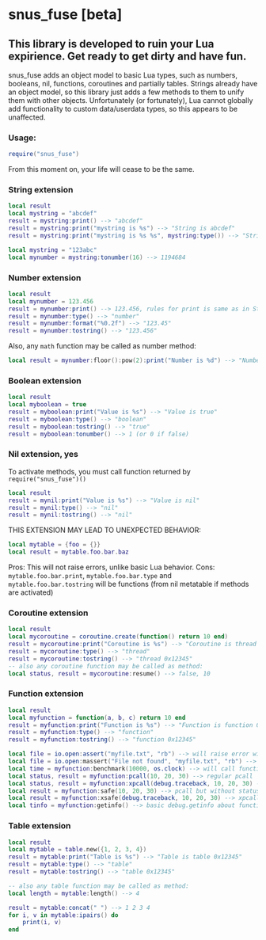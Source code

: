 
# snus_fuse [beta]
## This library is developed to ruin your Lua expirience. Get ready to get dirty and have fun.

snus_fuse adds an object model to basic Lua types, such as numbers, booleans, nil, functions, coroutines and partially tables. Strings already have an object model, so this library just adds a few methods to them to unify them with other objects. Unfortunately (or fortunately), Lua cannot globally add functionality to custom data/userdata types, so this appears to be unaffected.

### Usage:
```lua
require("snus_fuse")
````
From this moment on, your life will cease to be the same.

 
### String extension

```lua
local result
local mystring = "abcdef"
result = mystring:print() --> "abcdef"
result = mystring:print("mystring is %s") --> "String is abcdef"
result = mystring:print("mystring is %s %s", mystring:type()) --> "String is abcdef string"

local mystring = "123abc"
local mynumber = mystring:tonumber(16) --> 1194684
```

 
### Number extension

```lua
local result
local mynumber = 123.456
result = mynumber:print() --> 123.456, rules for print is same as in String extension
result = mynumber:type() --> "number"
result = mynumber:format("%0.2f") --> "123.45"
result = mynumber:tostring() --> "123.456"
```

Also, any `math` function may be called as number method:
```lua
local result = mynumber:floor():pow(2):print("Number is %d") --> "Number is 15129"
```

 
### Boolean extension

```lua
local result
local myboolean = true
result = myboolean:print("Value is %s") --> "Value is true"
result = myboolean:type() --> "boolean"
result = myboolean:tostring() --> "true"
result = myboolean:tonumber() --> 1 (or 0 if false)
```

 
### Nil extension, yes

To activate methods, you must call function returned by `require("snus_fuse")()`
```lua
local result
result = mynil:print("Value is %s") --> "Value is nil"
result = mynil:type() --> "nil"
result = mynil:tostring() --> "nil"
```

THIS EXTENSION MAY LEAD TO UNEXPECTED BEHAVIOR:
```lua
local mytable = {foo = {}}
local result = mytable.foo.bar.baz 
```
Pros: This will not raise errors, unlike basic Lua behavior.
Cons: `mytable.foo.bar.print`, `mytable.foo.bar.type` and `mytable.foo.bar.tostring` will be functions (from nil metatable if methods are activated)

 
### Coroutine extension

```lua
local result
local mycoroutine = coroutine.create(function() return 10 end)
result = mycoroutine:print("Coroutine is %s") --> "Coroutine is thread 0x12345"
result = mycoroutine:type() --> "thread"
result = mycoroutine:tostring() --> "thread 0x12345"
-- also any coroutine function may be called as method:
local status, result = mycoroutine:resume() --> false, 10
```

 
### Function extension

```lua
local result
local myfunction = function(a, b, c) return 10 end
result = myfunction:print("Function is %s") --> "Function is function 0x12345"
result = myfunction:type() --> "function"
result = myfunction:tostring() --> "function 0x12345"

local file = io.open:assert("myfile.txt", "rb") --> will raise error with message from io.open
local file = io.open:massert("File not found", "myfile.txt", "rb") --> will raise error with first arg message
local time = myfunction:benchmark(10000, os.clock) --> will call function 10000 times with os.clock as time measure function
local status, result = myfunction:pcall(10, 20, 30) --> regular pcall
local status, result = myfunction:xpcall(debug.traceback, 10, 20, 30) --> regular xpcall
local result = myfunction:safe(10, 20, 30) --> pcall but without status in success
local result = myfunction:xsafe(debug.traceback, 10, 20, 30) --> xpcall, but without status in success
local tinfo = myfunction:getinfo() --> basic debug.getinfo about function
```

 
### Table extension

```lua
local result
local mytable = table.new({1, 2, 3, 4})
result = mytable:print("Table is %s") --> "Table is table 0x12345"
result = mytable:type() --> "table"
result = mytable:tostring() --> "table 0x12345"

-- also any table function may be called as method:
local length = mytable:length() --> 4

result = mytable:concat(" ") --> 1 2 3 4
for i, v in mytable:ipairs() do
	print(i, v)
end
```
